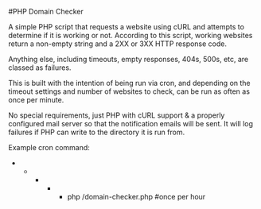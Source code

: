 #PHP Domain Checker

A simple PHP script that requests a website using cURL and attempts to determine if it is working or not.
According to this script, working websites return a non-empty string and a 2XX or 3XX HTTP response code.

Anything else, including timeouts, empty responses, 404s, 500s, etc, are classed as failures.

This is built with the intention of being run via cron, and depending on the timeout settings and number of websites to check, can be run as often as once per minute.

No special requirements, just PHP with cURL support & a properly configured mail server so that the notification emails will be sent.
It will log failures if PHP can write to the directory it is run from.


Example cron command:
* * * * * php /domain-checker.php #once per hour
